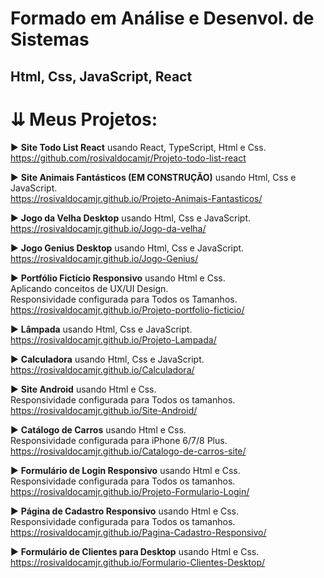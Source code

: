 # Formado em Análise e Desenvol. de Sistemas
## Html, Css, JavaScript, React
# ⇊ Meus Projetos:<br>
▶ **Site Todo List React** usando React, TypeScript, Html e Css.<br>
https://github.com/rosivaldocamjr/Projeto-todo-list-react

▶ **Site Animais Fantásticos (EM CONSTRUÇÃO)** usando Html, Css e JavaScript.<br>
https://rosivaldocamjr.github.io/Projeto-Animais-Fantasticos/

▶ **Jogo da Velha Desktop** usando Html, Css e JavaScript.<br>
https://rosivaldocamjr.github.io/Jogo-da-velha/

▶ **Jogo Genius Desktop** usando Html, Css e JavaScript.<br>
https://rosivaldocamjr.github.io/Jogo-Genius/

▶ **Portfólio Fictício Responsivo** usando Html e Css.<br>
Aplicando conceitos de UX/UI Design.<br>
Responsividade configurada para Todos os Tamanhos.<br>
https://rosivaldocamjr.github.io/Projeto-portfolio-ficticio/

▶ **Lâmpada** usando Html, Css e JavaScript.<br>
https://rosivaldocamjr.github.io/Projeto-Lampada/

▶ **Calculadora** usando Html, Css e JavaScript.<br>
https://rosivaldocamjr.github.io/Calculadora/

▶ **Site Android** usando Html e Css.<br>
Responsividade configurada para Todos os tamanhos.<br>
https://rosivaldocamjr.github.io/Site-Android/

▶ **Catálogo de Carros** usando Html e Css.<br>
Responsividade configurada para iPhone 6/7/8 Plus.<br>
https://rosivaldocamjr.github.io/Catalogo-de-carros-site/

▶ **Formulário de Login Responsivo** usando Html e Css.<br>
Responsividade configurada para Todos os tamanhos.<br>
https://rosivaldocamjr.github.io/Projeto-Formulario-Login/

▶ **Página de Cadastro Responsivo** usando Html e Css.<br>
Responsividade configurada para Todos os tamanhos.<br>
https://rosivaldocamjr.github.io/Pagina-Cadastro-Responsivo/

▶ **Formulário de Clientes para Desktop** usando Html e Css.<br>
https://rosivaldocamjr.github.io/Formulario-Clientes-Desktop/
